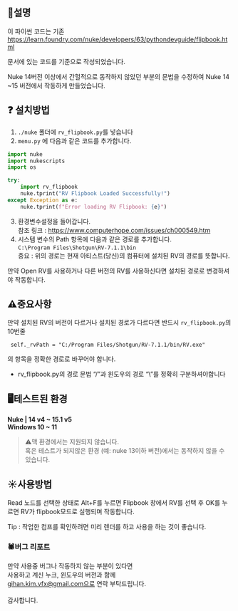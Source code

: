 ## 📔설명
이 파이썬 코드는 기존 https://learn.foundry.com/nuke/developers/63/pythondevguide/flipbook.html 

문서에 있는 코드를 기준으로 작성되었습니다.

Nuke 14버전 이상에서 간헐적으로 동작하지 않았던 부분의 문법을 수정하여 Nuke 14 ~15 버전에서 작동하게 만들었습니다.

## ❓ 설치방법
1. `./nuke` 폴더에 `rv_flipbook.py`를 넣습니다
2. `menu.py`  에 다음과 같은 코드를 추가합니다.
```python
import nuke
import nukescripts
import os

try:
    import rv_flipbook
    nuke.tprint("RV Flipbook Loaded Successfully!")
except Exception as e:
    nuke.tprint(f"Error loading RV Flipbook: {e}")
```

3. 환경변수설정을 들어갑니다.
<br> 참조 링크 : https://www.computerhope.com/issues/ch000549.htm
4. 시스템 변수의 Path 항목에 다음과 같은 경로를 추가합니다. <br>
`C:\Program Files\Shotgun\RV-7.1.1\bin`
<br>중요 : 위의 경로는 현재 아티스트(당신)의 컴퓨터에 설치된 RV의 경로를 뜻합니다.

만약 Open RV를 사용하거나 다른 버전의 RV를 사용하신다면 설치된 경로로 변경하셔야 작동합니다.

## ⚠️중요사항
만약 설치된 RV의 버전이 다르거나 설치된 경로가 다르다면 반드시
`rv_flipbook.py`의 10번줄
``` 
 self._rvPath = "C:/Program Files/Shotgun/RV-7.1.1/bin/RV.exe"
```
의 항목을 정확한 경로로 바꾸어야 합니다.

- rv_flipbook.py의 경로 문법 “/”과 윈도우의 경로 “\”를 정확히 구분하셔야합니다

## 🖥️테스트된 환경
****Nuke | 14 v4 ~ 15.1 v5****
<br>
**Windows 10 ~ 11**

>⚠️맥 환경에서는 지원되지 않습니다.
<br>혹은 테스트가 되지않은 환경 (예: nuke 13이하 버전)에서는 동작하지 않을 수 있습니다.

## ☀️사용방법
Read 노드를 선택한 상태로 Alt+F를 누르면 Flipbook 창에서 RV를 선택 후 OK를 누르면 RV가 flipbook모드로 실행되며 작동합니다.

Tip : 작업한 컴프를 확인하려면 미리 렌더를 하고 사용을 하는 것이 좋습니다.

### 🕷️버그 리포트
만약 사용중 버그나 작동하지 않는 부분이 있다면
<br> 사용하고 계신 누크, 윈도우의 버전과 함께
<br> gihan.kim.vfx@gmail.com으로 연락 부탁드립니다.
<br> <br> 감사합니다.
